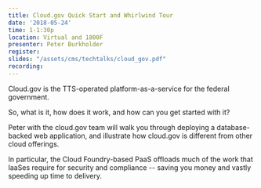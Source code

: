 ```yaml
---
title: Cloud.gov Quick Start and Whirlwind Tour
date: '2018-05-24'
time: 1-1:30p
location: Virtual and 1800F
presenter: Peter Burkholder
register:
slides: "/assets/cms/techtalks/cloud_gov.pdf"
recording:
---
```


Cloud.gov is the TTS-operated platform-as-a-service for the federal government.

So, what is it, how does it work, and how can you get started with it?

Peter with the cloud.gov team will walk you through deploying a database-backed web application, and illustrate how cloud.gov is different from other cloud offerings.

In particular, the Cloud Foundry-based PaaS offloads much of the work that IaaSes require for security and compliance -- saving you money and vastly speeding up time to delivery.
